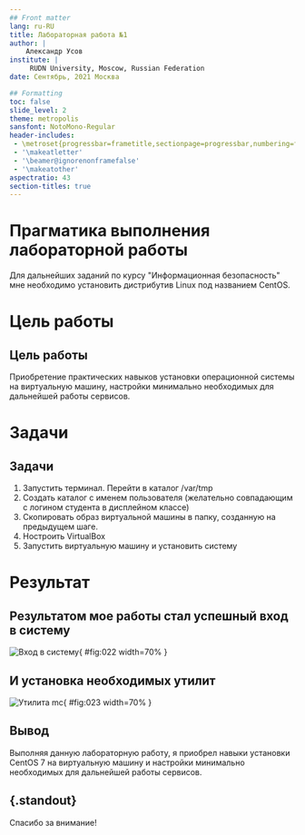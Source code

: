 ```yaml
---
## Front matter
lang: ru-RU
title: Лабораторная работа №1
author: |
	Александр Усов
institute: |
	 RUDN University, Moscow, Russian Federation
date: Сентябрь, 2021 Москва

## Formatting
toc: false
slide_level: 2
theme: metropolis
sansfont: NotoMono-Regular
header-includes: 
 - \metroset{progressbar=frametitle,sectionpage=progressbar,numbering=fraction}
 - '\makeatletter'
 - '\beamer@ignorenonframefalse'
 - '\makeatother'
aspectratio: 43
section-titles: true
---
```


# Прагматика выполнения лабораторной работы

Для дальнейших заданий по курсу "Информационная безопасность" мне необходимо установить дистрибутив Linux под названием CentOS.

# Цель работы

## Цель работы

Приобретение практических навыков установки операционной системы на виртуальную машину, настройки минимально необходимых для дальнейшей работы сервисов.

# Задачи

## Задачи

1. Запустить терминал. Перейти в каталог /var/tmp
2. Создать каталог с именем пользователя (желательно совпадающим с логином студента в дисплейном классе)
3. Скопировать образ виртуальной машины в папку, созданную на предыдущем шаге.
4. Ностроить VirtualBox
5. Запустить виртуальную машину и установить систему

# Результат

## Результатом мое работы стал успешный вход в систему

![Вход в систему](image/21.png){ #fig:022 width=70% }

## И установка необходимых утилит

![Утилита mc](image/26.png){ #fig:023 width=70% }

## Вывод

Выполняя данную лабораторную работу, я приобрел навыки установки CentOS 7 на виртуальную машину и настройки минимально необходимых для дальнейшей работы сервисов.

## {.standout}

Спасибо за внимание!
